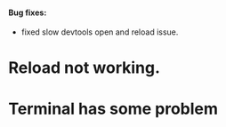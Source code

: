 #### Bug fixes:
* fixed slow devtools open and reload issue.

# Reload not working.
# Terminal has some problem
